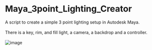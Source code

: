 # Maya_3point_Lighting_Creator
A script to create a simple 3 point lighting setup in Autodesk Maya.<br><br>There is a key, rim, and fill light, a camera, a backdrop and a controller.<br><br>
![image](https://github.com/HaydenGuy/Maya_3point_Lighting_Creator/assets/89313425/8fb7752d-3a32-4d43-b785-4b5a6bf0f02d)
